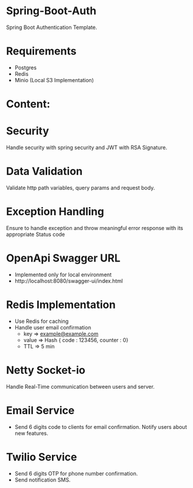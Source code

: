 # Spring-Boot-Auth
Spring Boot Authentication Template.

# Requirements
- Postgres
- Redis
- Minio (Local S3 Implementation)

# Content:

# Security
Handle security with spring security and JWT with RSA Signature.

# Data Validation
Validate http path variables, query params and request body.

# Exception Handling
Ensure to handle exception and throw meaningful error response with its appropriate Status code

# OpenApi Swagger URL
- Implemented only for local environment
- http://localhost:8080/swagger-ui/index.html

# Redis Implementation
- Use Redis for caching
- Handle user email confirmation
  - key => example@example.com
  - value => Hash { code : 123456, counter : 0}
  - TTL => 5 min

# Netty Socket-io
Handle Real-Time communication between users and server.

# Email Service
- Send 6 digits code to clients for email confirmation.
 Notify users about new features.

# Twilio Service
- Send 6 digits OTP for phone number confirmation.
- Send notification SMS.